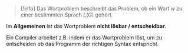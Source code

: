 >[!info]
>Das Wortproblem beschreibt das Problem, ob ein Wort $w$ zu einer bestimmten Sprach $L(G)$ gehört.

Im **Allgemeinen** ist das Wortproblem **nicht lösbar / entscheidbar.**

Ein Compiler arbeitet z.B. indem er das Wortproblem löst, um zu entscheiden ob das Programm der richtigen Syntax entspricht.